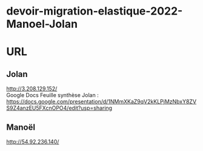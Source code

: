 # devoir-migration-elastique-2022-Manoel-Jolan
# URL 
## Jolan
http://3.208.129.152/  
Google Docs Feuille synthèse Jolan : https://docs.google.com/presentation/d/1NMmXKaZ9qV2kKLPjMzNbxY8ZVS9Z4anzEU5FXcnOPO4/edit?usp=sharing

## Manoël
http://54.92.236.140/
